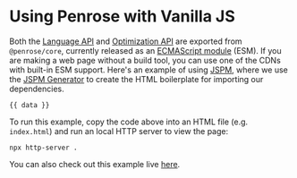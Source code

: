 <script setup lang="ts">
  import {data } from "./vanilla-demo.data.js"
</script>

# Using Penrose with Vanilla JS

Both the [Language API](./api) and [Optimization API](./optimization-api) are exported from `@penrose/core`, currently released as an [ECMAScript module] (ESM). If you are making a web page without a build tool, you can use one of the CDNs with built-in ESM support. Here's an example of using [JSPM], where we use the [JSPM Generator] to create the HTML boilerplate for importing our dependencies.

```html-vue
{{ data }}
```

To run this example, copy the code above into an HTML file (e.g. `index.html`) and run an local HTTP server to view the page:

```shell
npx http-server .
```

You can also check out this example live [here](pathname:///vanilla-js-demo.html).

<!--@include: pathname:///vanilla-js-demo.html-->

[ECMAScript module]: https://developer.mozilla.org/en-US/docs/Web/JavaScript/Guide/Modules
[JSPM]: https://jspm.org/
[JSPM Generator]: https://generator.jspm.io/
